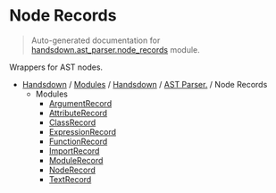 # Node Records

> Auto-generated documentation for [handsdown.ast_parser.node_records](https://github.com/vemel/handsdown/blob/master/handsdown/ast_parser/node_records/__init__.py) module.

Wrappers for AST nodes.

- [Handsdown](../../../README.md#-handsdown---python-documentation-generator) / [Modules](../../../MODULES.md#modules) / [Handsdown](../../index.md#handsdown) / [AST Parser.](../index.md#ast-parser) / Node Records
    - Modules
        - [ArgumentRecord](argument_record.md#argumentrecord)
        - [AttributeRecord](attribute_record.md#attributerecord)
        - [ClassRecord](class_record.md#classrecord)
        - [ExpressionRecord](expression_record.md#expressionrecord)
        - [FunctionRecord](function_record.md#functionrecord)
        - [ImportRecord](import_record.md#importrecord)
        - [ModuleRecord](module_record.md#modulerecord)
        - [NodeRecord](node_record.md#noderecord)
        - [TextRecord](text_record.md#textrecord)
